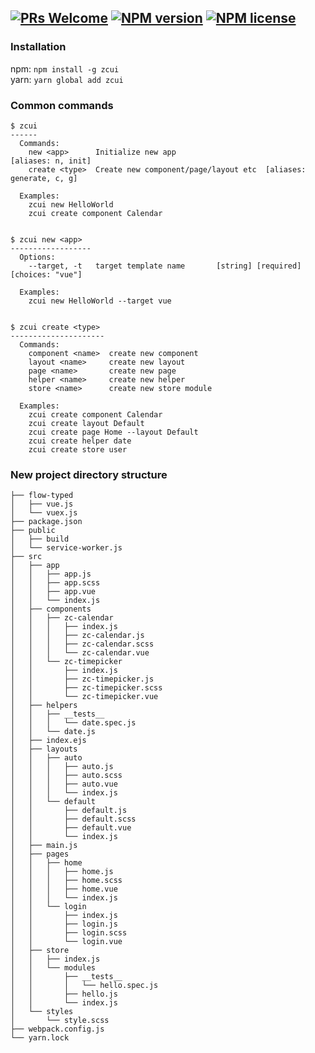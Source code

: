 [![PRs Welcome](https://img.shields.io/badge/PRs-welcome-brightgreen.svg?style=flat-square)](http://makeapullrequest.com)
[![NPM version](http://img.shields.io/npm/v/zcui.svg?style=flat-square)](https://www.npmjs.org/package/zcui)
[![NPM license](http://img.shields.io/npm/l/zcui.svg?style=flat-square)](https://www.npmjs.org/package/zcui)
---

### Installation
npm: `npm install -g zcui`<br>
yarn: `yarn global add zcui`


### Common commands


    $ zcui
    ------
      Commands:
        new <app>      Initialize new app                           [aliases: n, init]
        create <type>  Create new component/page/layout etc  [aliases: generate, c, g]
    
      Examples:
        zcui new HelloWorld
        zcui create component Calendar


    $ zcui new <app>
    ------------------
      Options:
        --target, -t   target template name       [string] [required] [choices: "vue"]

      Examples:
        zcui new HelloWorld --target vue


    $ zcui create <type>
    ---------------------
      Commands:
        component <name>  create new component
        layout <name>     create new layout
        page <name>       create new page
        helper <name>     create new helper
        store <name>      create new store module

      Examples:
        zcui create component Calendar
        zcui create layout Default
        zcui create page Home --layout Default
        zcui create helper date
        zcui create store user


### New project directory structure
    ├── flow-typed
    │   ├── vue.js
    │   └── vuex.js
    ├── package.json
    ├── public
    │   ├── build
    │   └── service-worker.js
    ├── src
    │   ├── app
    │   │   ├── app.js
    │   │   ├── app.scss
    │   │   ├── app.vue
    │   │   └── index.js
    │   ├── components
    │   │   ├── zc-calendar
    │   │   │   ├── index.js
    │   │   │   ├── zc-calendar.js
    │   │   │   ├── zc-calendar.scss
    │   │   │   └── zc-calendar.vue
    │   │   └── zc-timepicker
    │   │       ├── index.js
    │   │       ├── zc-timepicker.js
    │   │       ├── zc-timepicker.scss
    │   │       └── zc-timepicker.vue
    │   ├── helpers
    │   │   ├── __tests__
    │   │   │   └── date.spec.js
    │   │   └── date.js
    │   ├── index.ejs
    │   ├── layouts
    │   │   ├── auto
    │   │   │   ├── auto.js
    │   │   │   ├── auto.scss
    │   │   │   ├── auto.vue
    │   │   │   └── index.js
    │   │   └── default
    │   │       ├── default.js
    │   │       ├── default.scss
    │   │       ├── default.vue
    │   │       └── index.js
    │   ├── main.js
    │   ├── pages
    │   │   ├── home
    │   │   │   ├── home.js
    │   │   │   ├── home.scss
    │   │   │   ├── home.vue
    │   │   │   └── index.js
    │   │   └── login
    │   │       ├── index.js
    │   │       ├── login.js
    │   │       ├── login.scss
    │   │       └── login.vue
    │   ├── store
    │   │   ├── index.js
    │   │   └── modules
    │   │       ├── __tests__
    │   │       │   └── hello.spec.js
    │   │       ├── hello.js
    │   │       └── index.js
    │   └── styles
    │       └── style.scss
    ├── webpack.config.js
    └── yarn.lock

